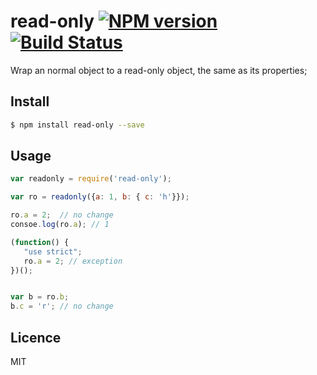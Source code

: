 # read-only [![NPM version](https://badge.fury.io/js/read-only.svg)](http://badge.fury.io/js/read-only) [![Build Status](https://travis-ci.org/villadora/read-only.svg?branch=master)](https://travis-ci.org/villadora/read-only) 

Wrap an normal object to a read-only object, the same as its properties;

## Install

```bash
$ npm install read-only --save
```

## Usage

```js
var readonly = require('read-only');

var ro = readonly({a: 1, b: { c: 'h'}});

ro.a = 2;  // no change
consoe.log(ro.a); // 1

(function() {
   "use strict";
   ro.a = 2; // exception
})();


var b = ro.b;
b.c = 'r'; // no change

```

## Licence

MIT

